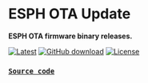 # ESPH OTA Update
**ESPH OTA firmware binary releases.**

[![Latest](https://img.shields.io/github/v/tag/wwns/esph_ota?style=for-the-badge&logo=appveyor&color=red&label=last+release)](https://github.com/wwns/esph_ota/releases/download/1.0.2/esphboot.bin)
[![GitHub download](https://img.shields.io/github/downloads/wwns/esph/total.svg?style=for-the-badge&logo=appveyor)](https://github.com/wwns/esph/releases/latest)
[![License](https://img.shields.io/github/license/wwns/esph-devices.svg?style=for-the-badge&logo=appveyor)](https://github.com/wwns/esph-devices/blob/master/LICENSE)

### [`Source code`](https://github.com/wwns/esph-devices/tree/master/devices/ESPH_LCM)

